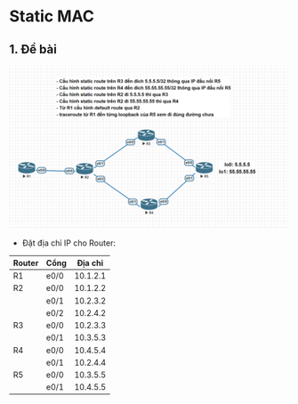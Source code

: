 # Static MAC

## 1. Đề bài

![1](/image/2023-03-10-1.png)

- Đặt địa chỉ IP cho Router: 
        
| Router | Cổng | Địa chỉ |       
| -- | ---- | -------- |        
| R1 | e0/0 | 10.1.2.1 |
| R2 | e0/0 | 10.1.2.2 |
|    | e0/1 | 10.2.3.2 |
|    | e0/2 | 10.2.4.2 |
| R3 | e0/0 | 10.2.3.3 |
|    | e0/1 | 10.3.5.3 |
| R4 | e0/0 | 10.4.5.4 |
|    | e0/1 | 10.2.4.4 |
| R5 | e0/0 | 10.3.5.5 |
|    | e0/1 | 10.4.5.5 |
